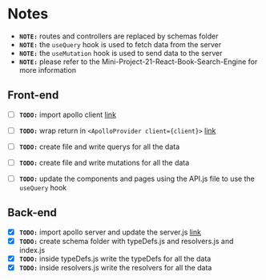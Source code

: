 # Notes

* **`NOTE:`** routes and controllers are replaced by schemas folder
* **`NOTE:`** the `useQuery` hook is used to fetch data from the server
* **`NOTE:`** the `useMutation` hook is used to send data to the server
* **`NOTE:`** please refer to the Mini-Project-21-React-Book-Search-Engine for more information

## Front-end
- [ ] **`TODO:`** import apollo client [link](../client/src/App.js)
- [ ] **`TODO:`** wrap return in `<ApolloProvider client={client}>` [link](../client/src/App.js)
- [ ] **`TODO:`** create file and write querys for all the data
- [ ] **`TODO:`** create file and write mutations for all the data
- [ ] **`TODO:`** update the components and pages using the API.js file to use the `useQuery` hook


## Back-end
- [x] **`TODO:`** import apollo server and update the server.js [link](../server/server.js)
- [x] **`TODO:`** create schema folder with typeDefs.js and resolvers.js and index.js
- [x] **`TODO:`** inside typeDefs.js write the typeDefs for all the data
- [x] **`TODO:`** inside resolvers.js write the resolvers for all the data

